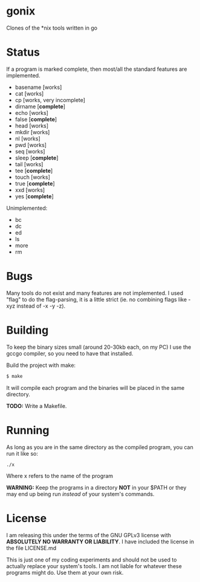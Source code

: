 # gonix
Clones of the *nix tools written in go

# Status
If a program is marked complete, then most/all the standard features are implemented.
* basename [works]
* cat [works]
* cp [works, very incomplete]
* dirname [**complete**]
* echo [works]
* false [**complete**]
* head [works]
* mkdir [works]
* nl [works]
* pwd [works]
* seq [works]
* sleep [**complete**]
* tail [works]
* tee [**complete**]
* touch [works]
* true [**complete**]
* xxd [works]
* yes [**complete**]

Unimplemented:
* bc
* dc
* ed
* ls
* more
* rm

# Bugs
Many tools do not exist and many features are not implemented.
I used "flag" to do the flag-parsing, it is a little strict (ie. no combining flags like -xyz instead of -x -y -z).

# Building
To keep the binary sizes small (around 20-30kb each, on my PC) I use the gccgo compiler, so you need to have that installed.

Build the project with make:
```sh
$ make
```

It will compile each program and the binaries will be placed in the same directory.

**TODO:** Write a Makefile.

# Running
As long as you are in the same directory as the compiled program, you can run it like so:

    ./x
Where x refers to the name of the program

**WARNING:** Keep the programs in a directory **NOT** in your $PATH or they may end up being run *instead* of your system's commands.

# License
I am releasing this under the terms of the GNU GPLv3 license with **ABSOLUTELY NO WARRANTY OR LIABILITY**.
I have included the license in the file LICENSE.md

This is just one of my coding experiments and should not be used to actually replace your system's tools.
I am not liable for whatever these programs might do. Use them at your own risk.
